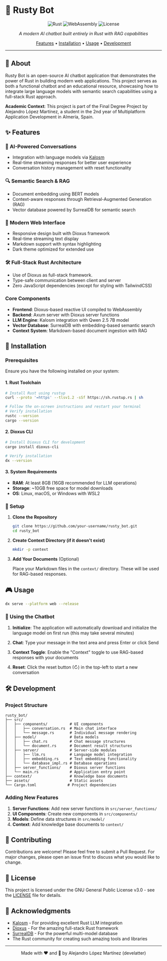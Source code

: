 # 🤖 Rusty Bot

<div align="center">

![Rust](https://img.shields.io/badge/rust-%23000000.svg?style=for-the-badge&logo=rust&logoColor=white)
![WebAssembly](https://img.shields.io/badge/WebAssembly-654FF0?style=for-the-badge&logo=webassembly&logoColor=white)
![License](https://img.shields.io/badge/License-GPL%20v3-blue.svg?style=for-the-badge)

*A modern AI chatbot built entirely in Rust with RAG capabilities*

[Features](#-features) •
[Installation](#-installation) •
[Usage](#-usage) •
[Development](#-development)

</div>

---

## 🎯 About

Rusty Bot is an open-source AI chatbot application that demonstrates the power of Rust in building modern web applications. This project serves as both a functional chatbot and an educational resource, showcasing how to integrate large language models with semantic search capabilities using a full-stack Rust approach.

**Academic Context**: This project is part of the Final Degree Project by Alejandro López Martínez, a student in the 2nd year of Multiplatform Application Development in Almería, Spain.

## ✨ Features

### 🧠 **AI-Powered Conversations**
- Integration with language models via [Kalosm](https://github.com/floneum/floneum)
- Real-time streaming responses for better user experience
- Conversation history management with reset functionality

### 🔍 **Semantic Search & RAG**
- Document embedding using BERT models
- Context-aware responses through Retrieval-Augmented Generation (RAG)
- Vector database powered by SurrealDB for semantic search

### 🎨 **Modern Web Interface**
- Responsive design built with Dioxus framework
- Real-time streaming text display
- Markdown support with syntax highlighting
- Dark theme optimized for extended use

### 🛠 **Full-Stack Rust Architecture**
- Use of Dioxus as full-stack framework.
- Type-safe communication between client and server
- Zero JavaScript dependencies (except for styling with TailwindCSS)


### Core Components

- **Frontend**: Dioxus-based reactive UI compiled to WebAssembly
- **Backend**: Axum server with Dioxus server functions
- **LLM Engine**: Kalosm integration with Qwen 2.5 7B model
- **Vector Database**: SurrealDB with embedding-based semantic search
- **Context System**: Markdown-based document ingestion with RAG

## 🚀 Installation

### Prerequisites

Ensure you have the following installed on your system:

#### 1. Rust Toolchain
```bash
# Install Rust using rustup
curl --proto '=https' --tlsv1.2 -sSf https://sh.rustup.rs | sh

# Follow the on-screen instructions and restart your terminal
# Verify installation
rustc --version
cargo --version
```

#### 2. Dioxus CLI
```bash
# Install Dioxus CLI for development
cargo install dioxus-cli

# Verify installation
dx --version
```

#### 3. System Requirements
- **RAM**: At least 8GB (16GB recommended for LLM operations)
- **Storage**: ~10GB free space for model downloads
- **OS**: Linux, macOS, or Windows with WSL2

### 🔧 Setup

1. **Clone the Repository**
   ```bash
   git clone https://github.com/your-username/rusty_bot.git
   cd rusty_bot
   ```

2. **Create Context Directory (if it doesn't exist)**
   ```bash
   mkdir -p context
   ```

3. **Add Your Documents** (Optional)
   
   Place your Markdown files in the `context/` directory. These will be used for RAG-based responses.

## 🎮 Usage

```bash
dx serve --platform web --release
```

### 💬 Using the Chatbot

1. **Initialize**: The application will automatically download and initialize the language model on first run (this may take several minutes)

2. **Chat**: Type your message in the text area and press Enter or click Send

3. **Context Toggle**: Enable the "Context" toggle to use RAG-based responses with your documents

4. **Reset**: Click the reset button (↻) in the top-left to start a new conversation

## 🛠 Development

### Project Structure

```
rusty_bot/
├── src/
│   ├── components/          # UI components
│   │   ├── conversation.rs  # Main chat interface
│   │   └── message.rs       # Individual message rendering
│   ├── model/               # Data models
│   │   ├── chat.rs          # Chat message structures
│   │   └── document.rs      # Document result structures
│   ├── server/              # Server-side modules
│   │   ├── llm.rs           # Language model integration
│   │   ├── embedding.rs     # Text embedding functionality
│   │   └── database_impl.rs # Database operations
│   ├── server_functions/    # Dioxus server functions
│   └── main.rs              # Application entry point
├── context/                 # Knowledge base documents
├── assets/                  # Static assets
└── Cargo.toml              # Project dependencies
```

### Adding New Features

1. **Server Functions**: Add new server functions in `src/server_functions/`
2. **UI Components**: Create new components in `src/components/`
3. **Models**: Define data structures in `src/model/`
4. **Context**: Add knowledge base documents to `context/`


## 🤝 Contributing

Contributions are welcome! Please feel free to submit a Pull Request. For major changes, please open an issue first to discuss what you would like to change.

## 📄 License

This project is licensed under the GNU General Public License v3.0 - see the [LICENSE](LICENSE) file for details.

## 🙏 Acknowledgments

- [Kalosm](https://github.com/floneum/floneum) - For providing excellent Rust LLM integration
- [Dioxus](https://dioxuslabs.com/) - For the amazing full-stack Rust framework
- [SurrealDB](https://surrealdb.com/) - For the powerful multi-model database
- The Rust community for creating such amazing tools and libraries

---

<div align="center">
Made with ❤️ and 🦀 by Alejandro López Martínez (develatter)
</div>


